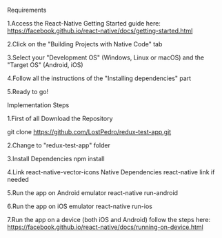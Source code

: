 Requirements

1.Access the React-Native Getting Started guide here: https://facebook.github.io/react-native/docs/getting-started.html

2.Click on the "Building Projects with Native Code" tab

3.Select your "Development OS" (Windows, Linux or macOS) and the "Target OS" (Android, iOS)

4.Follow all the instructions of the "Installing dependencies" part

5.Ready to go!

Implementation Steps

1.First of all Download the Repository

git clone https://github.com/LostPedro/redux-test-app.git

2.Change to "redux-test-app" folder

3.Install Dependencies npm install

4.Link react-native-vector-icons Native Dependencies react-native link if needed

5.Run the app on Android emulator react-native run-android

6.Run the app on iOS emulator react-native run-ios

7.Run the app on a device (both iOS and Android) follow the steps here: https://facebook.github.io/react-native/docs/running-on-device.html
